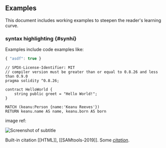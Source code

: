 
## Examples

This document includes working examples to steepen the reader's learning curve.

### syntax highlighting {#synhi}

Examples include code examples like:
```js "example": "json"
{ "asdf": true }
```

```solidity "example": "solidity."
// SPDX-License-Identifier: MIT
// compiler version must be greater than or equal to 0.8.26 and less than 0.9.0
pragma solidity ^0.8.26;

contract HelloWorld {
    string public greet = "Hello World!";
}
```

```cypher "example": "Cypher"
MATCH (keanu:Person {name:'Keanu Reeves'})
RETURN keanu.name AS name, keanu.born AS born
```

image ref:

![Screenshot of subtitle](https://user-images.githubusercontent.com/870154/108663267-444b7380-7524-11eb-95b4-e94911c907c0.png)

Built-in citation [[HTML]], [[SAMtools-2019]].
Some <cite>[citation](https://lists.w3.org/Archives/Member/chairs/1999JanMar/0056)</cite>.

